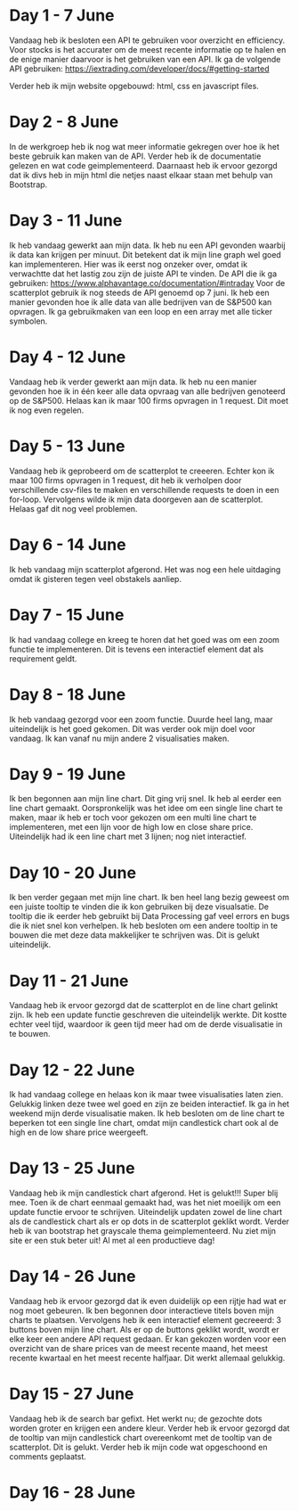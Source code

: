 # Day 1 - 7 June
Vandaag heb ik besloten een API te gebruiken voor overzicht en efficiency. Voor stocks is het accurater om de meest recente informatie op te halen en de enige manier daarvoor is het gebruiken van een API. Ik ga de volgende API gebruiken: https://iextrading.com/developer/docs/#getting-started

Verder heb ik mijn website opgebouwd: html, css en javascript files.

# Day 2 - 8 June
In de werkgroep heb ik nog wat meer informatie gekregen over hoe ik het beste gebruik kan maken van de API. Verder heb ik de documentatie gelezen en wat code geimplementeerd.
Daarnaast heb ik ervoor gezorgd dat ik divs heb in mijn html die netjes naast elkaar staan met behulp van Bootstrap.

# Day 3 - 11 June
Ik heb vandaag gewerkt aan mijn data. Ik heb nu een API gevonden waarbij ik data kan krijgen per minuut. Dit betekent dat ik mijn line graph wel goed kan implementeren. Hier was ik eerst nog onzeker over, omdat ik verwachtte dat het lastig zou zijn de juiste API te vinden. De API die ik ga gebruiken: https://www.alphavantage.co/documentation/#intraday
Voor de scatterplot gebruik ik nog steeds de API genoemd op 7 juni. Ik heb een manier gevonden hoe ik alle data van alle bedrijven van de S&P500 kan opvragen. Ik ga gebruikmaken van een loop en een array met alle ticker symbolen.

# Day 4 - 12 June
Vandaag heb ik verder gewerkt aan mijn data. Ik heb nu een manier gevonden hoe ik in één keer alle data opvraag van alle bedrijven genoteerd op de S&P500. Helaas kan ik maar 100 firms opvragen in 1 request. Dit moet ik nog even regelen.

# Day 5 - 13 June
Vandaag heb ik geprobeerd om de scatterplot te creeeren. Echter kon ik maar 100 firms opvragen in 1 request, dit heb ik verholpen door verschillende csv-files te maken en verschillende requests te doen in een for-loop. Vervolgens wilde ik mijn data doorgeven aan de scatterplot. Helaas gaf dit nog veel problemen.

# Day 6 - 14 June
Ik heb vandaag mijn scatterplot afgerond. Het was nog een hele uitdaging omdat ik gisteren tegen veel obstakels aanliep.

# Day 7 - 15 June
Ik had vandaag college en kreeg te horen dat het goed was om een zoom functie te implementeren. Dit is tevens een interactief element dat als requirement geldt.

# Day 8 - 18 June
Ik heb vandaag gezorgd voor een zoom functie. Duurde heel lang, maar uiteindelijk is het goed gekomen. Dit was verder ook mijn doel voor vandaag. Ik kan vanaf nu mijn andere 2 visualisaties maken.

# Day 9 - 19 June
Ik ben begonnen aan mijn line chart. Dit ging vrij snel. Ik heb al eerder een line chart gemaakt. Oorspronkelijk was het idee om een single line chart te maken, maar ik heb er toch voor gekozen om een multi line chart te implementeren, met een lijn voor de high low en close share price. Uiteindelijk had ik een line chart met 3 lijnen; nog niet interactief.

# Day 10 - 20 June
Ik ben verder gegaan met mijn line chart. Ik ben heel lang bezig geweest om een juiste tooltip te vinden die ik kon gebruiken bij deze visualsatie. De tooltip die ik eerder heb gebruikt bij Data Processing gaf veel errors en bugs die ik niet snel kon verhelpen. Ik heb besloten om een andere tooltip in te bouwen die met deze data makkelijker te schrijven was. Dit is gelukt uiteindelijk.

# Day 11 - 21 June
Vandaag heb ik ervoor gezorgd dat de scatterplot en de line chart gelinkt zijn. Ik heb een update functie geschreven die uiteindelijk werkte. Dit kostte echter veel tijd, waardoor ik geen tijd meer had om de derde visualisatie in te bouwen.

# Day 12 - 22 June
Ik had vandaag college en helaas kon ik maar twee visualisaties laten zien. Gelukkig linken deze twee wel goed en zijn ze beiden interactief. Ik ga in het weekend mijn derde visualisatie maken. Ik heb besloten om de line chart te beperken tot een single line chart, omdat mijn candlestick chart ook al de high en de low share price weergeeft.

# Day 13 - 25 June
Vandaag heb ik mijn candlestick chart afgerond. Het is gelukt!!! Super blij mee. Toen ik de chart eenmaal gemaakt had, was het niet moeilijk om een update functie ervoor te schrijven. Uiteindelijk updaten zowel de line chart als de candlestick chart als er op dots in de scatterplot geklikt wordt. Verder heb ik van bootstrap het grayscale thema geimplementeerd. Nu ziet mijn site er een stuk beter uit! Al met al een productieve dag!

# Day 14 - 26 June
Vandaag heb ik ervoor gezorgd dat ik even duidelijk op een rijtje had wat er nog moet gebeuren. Ik ben begonnen door interactieve titels boven mijn charts te plaatsen. Vervolgens heb ik een interactief element gecreeerd: 3 buttons boven mijn line chart. Als er op de buttons geklikt wordt, wordt er elke keer een andere API request gedaan. Er kan gekozen worden voor een overzicht van de share prices van de meest recente maand, het meest recente kwartaal en het meest recente halfjaar. Dit werkt allemaal gelukkig.

# Day 15 - 27 June
Vandaag heb ik de search bar gefixt. Het werkt nu; de gezochte dots worden groter en krijgen een andere kleur. Verder heb ik ervoor gezorgd dat de tooltip van mijn candlestick chart overeenkomt met de tooltip van de scatterplot. Dit is gelukt. Verder heb ik mijn code wat opgeschoond en comments geplaatst.

# Day 16 - 28 June

